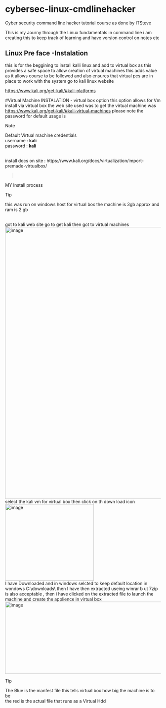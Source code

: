 # cybersec-linux-cmdlinehacker
Cyber security command line hacker tutorial course as done by ITSteve

This is my Journy through the Linux fundamentals in command line 
i am creating this to keep track of learning and have version control on notes etc 


## Linux Pre face -Instalation 
this is for the beggining to install kalli linux  and add to virtual box  as this provides a safe space to allow creation of virtual machines 
this adds value as it allows course to be followed and also ensures that virtual pcs are in place to work with the system 
go to kali linux website 

https://www.kali.org/get-kali/#kali-platforms

#Virtual Machine   INSTALATION  - virtual box  option
this option allows for Vm install via virtual box  the web site used was  to get the virtual machine was 
https://www.kali.org/get-kali/#kali-virtual-machines
please note the password  for default usage is 

>[!NOTE]
> Default Virtual machine credentials <br>
> username : **kali** <br>
>password : **kali** 
<br>
install docs on site : 
https://www.kali.org/docs/virtualization/import-premade-virtualbox/

><br>
MY Install process 
<br>
>[!TIP]
> this was run on windows host for virtual box
> the machine is 3gb approx and ram is 2 gb 
<br>
got to kali web site go to get kali  then got to virtual machines 
<br>
<img width="1519" height="878" alt="image" src="https://github.com/user-attachments/assets/d6326186-f57a-4644-9729-2389625a8a26" />
<br>
select the kali vm for virtual box then click on th down load icon 
<img width="287" height="247" alt="image" src="https://github.com/user-attachments/assets/b1f4eebf-0915-4234-a501-917e3abe0af1" />
<br>
I have Downloaded and in windows selcted to keep default location in wondows C:\downloads\
then I have  then extracted useing winrar b ut 7zip is also acceptable , then i have clicked on the extracted file to launch the machine and create the applience in virtual box
<img width="653" height="233" alt="image" src="https://github.com/user-attachments/assets/09a61722-73d6-40d6-9f91-d22efe779607" />
 
> [!TIP]
> The Blue is the manfest file this tells virtual box how big the machine is to be
> <br>
> the red is the actual file that runs as a Virtual Hdd 






